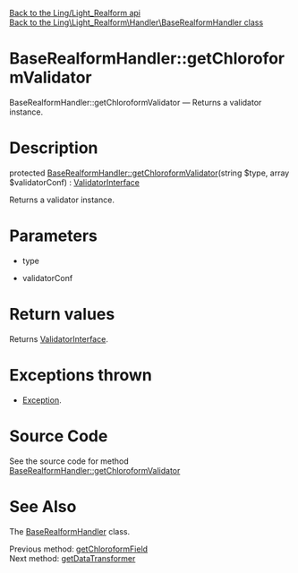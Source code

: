 [Back to the Ling/Light_Realform api](https://github.com/lingtalfi/Light_Realform/blob/master/doc/api/Ling/Light_Realform.md)<br>
[Back to the Ling\Light_Realform\Handler\BaseRealformHandler class](https://github.com/lingtalfi/Light_Realform/blob/master/doc/api/Ling/Light_Realform/Handler/BaseRealformHandler.md)


BaseRealformHandler::getChloroformValidator
================



BaseRealformHandler::getChloroformValidator — Returns a validator instance.




Description
================


protected [BaseRealformHandler::getChloroformValidator](https://github.com/lingtalfi/Light_Realform/blob/master/doc/api/Ling/Light_Realform/Handler/BaseRealformHandler/getChloroformValidator.md)(string $type, array $validatorConf) : [ValidatorInterface](https://github.com/lingtalfi/Chloroform/blob/master/doc/api/Ling/Chloroform/Validator/ValidatorInterface.md)




Returns a validator instance.




Parameters
================


- type

    

- validatorConf

    


Return values
================

Returns [ValidatorInterface](https://github.com/lingtalfi/Chloroform/blob/master/doc/api/Ling/Chloroform/Validator/ValidatorInterface.md).


Exceptions thrown
================

- [Exception](http://php.net/manual/en/class.exception.php).&nbsp;







Source Code
===========
See the source code for method [BaseRealformHandler::getChloroformValidator](https://github.com/lingtalfi/Light_Realform/blob/master/Handler/BaseRealformHandler.php#L311-L397)


See Also
================

The [BaseRealformHandler](https://github.com/lingtalfi/Light_Realform/blob/master/doc/api/Ling/Light_Realform/Handler/BaseRealformHandler.md) class.

Previous method: [getChloroformField](https://github.com/lingtalfi/Light_Realform/blob/master/doc/api/Ling/Light_Realform/Handler/BaseRealformHandler/getChloroformField.md)<br>Next method: [getDataTransformer](https://github.com/lingtalfi/Light_Realform/blob/master/doc/api/Ling/Light_Realform/Handler/BaseRealformHandler/getDataTransformer.md)<br>

